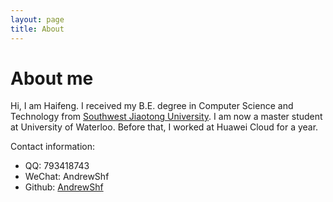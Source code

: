 ```yaml
---
layout: page
title: About
---
```


# About me

Hi, I am Haifeng. I received my B.E. degree in Computer Science and Technology from [Southwest Jiaotong University][swjtu]. I am now a master student at University of Waterloo. Before that, I worked at Huawei Cloud for a year.



Contact information:

+ QQ: 793418743
+ WeChat:  AndrewShf
+ Github:    [AndrewShf][g]

[swjtu]: https://en.swjtu.edu.cn/
[g]: https://github.com/AndrewShf
[r]: /CV-HaifengShi.pdf

